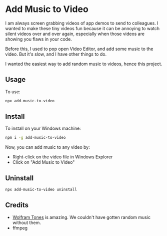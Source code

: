 # Add Music to Video

I am always screen grabbing videos of app demos to send to colleagues. I wanted to make these tiny videos fun because it can be annoying to watch silent videos over and over again, especially when those videos are showing you flaws in your code.

Before this, I used to pop open Video Editor, and add some music to the video. But it's slow, and I have other things to do.

I wanted the easiest way to add random music to videos, hence this project.

## Usage

To use:

```sh
npx add-music-to-video
```

## Install

To install on your Windows machine:

```sh
npm i -g add-music-to-video
```

Now, you can add music to any video by:

- Right-click on the video file in Windows Explorer
- Click on "Add Music to Video"

## Uninstall

```sh
npx add-music-to-video uninstall
```

## Credits

- [Wolfram Tones](https://tones.wolfram.com/generate/GtcqZlxi25yPmgvxHRIEQTagP54Du87b276wY8Mg) is amazing. We couldn't have gotten random music without them.
- ffmpeg
